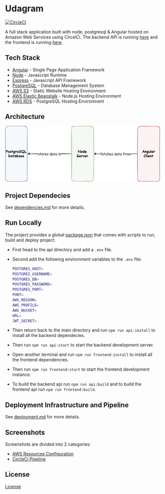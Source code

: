 # Udagram

[![CircleCI](https://dl.circleci.com/status-badge/img/gh/ahmedsomaa/udagram/tree/master.svg?style=svg)](https://dl.circleci.com/status-badge/redirect/gh/ahmedsomaa/udagram/tree/master)

A full stack application built with node, postgresql & Angular hosted on Amazon Web Services using CircelCi. The backend API is running [here](http://udagram-api-env-dev.us-east-1.elasticbeanstalk.com) and the frontend is running [here](http://udagram-client.s3-website-us-east-1.amazonaws.com).

## Tech Stack

- [Angular](https://angular.io/) - Single Page Application Framework
- [Node](https://nodejs.org) - Javascript Runtime
- [Express](https://expressjs.com/) - Javascript API Framework
- [PostgreSQL](https://www.postgresql.org/) - Database Management System
- [AWS S3](https://aws.amazon.com/s3/) - Static Website Hosting Environment
- [AWS Elastic Beanstalk](https://aws.amazon.com/elasticbeanstalk/) - Node.js Hosting Environment
- [AWS RDS](https://aws.amazon.com/rds/) - PostgreSQL Hosting Environment

## Architecture

![Project Architecture](./images/arch.jpg)

## Project Dependecies

See [dependencies.md](./docs/dependencies.md) for more details.

## Run Locally

The project provides a global [package.json](./package.json) that comes with scripts to run, build and deploy project:

- First head to the api directory and add a `.env` file.
- Second add the following environment variables to the `.env` file:

  ```bash
  POSTGRES_HOST=
  POSTGRES_USERNAME=
  POSTGRES_DB=
  POSTGRES_PASSWORD=
  POSTGRES_PORT=
  PORT=
  AWS_REGION=
  AWS_PROFILE=
  AWS_BUCKET=
  URL=
  JWT_SECRET=
  ```

- Then return back to the main directory and run `npm run api:install` to install all the backend dependecies.
- Then run `npm run api:start` to start the backend development server.
- Open another terminal and run `npm run frontend:install` to install all the frontend dependencies.
- Then run `npm run frontend:start` to start the frontend development instance.
- To build the backend api run `npm run api:build` and to build the frontend api run `npm run frontend:build`.

## Deployment Infrastructure and Pipeline

See [deployment.md](./docs/deployment.md) for more details.

## Screenshots

Screenshots are divided into 2 categories:

- [AWS Resources Configuration](./images/screenshots/aws-configuration/)
- [CircleCi Pipeline](./images/screenshots/circleci/)

## License

[License](LICENSE.txt)
